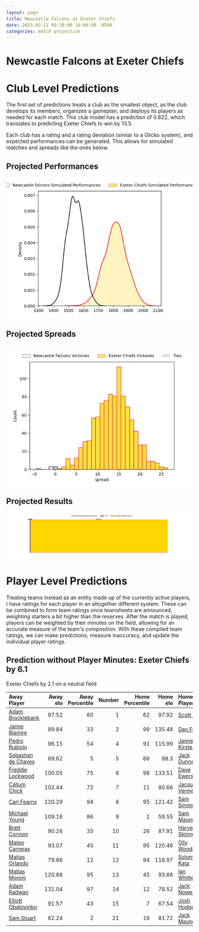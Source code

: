 ```yaml
---  
layout: page  
title: Newcastle Falcons at Exeter Chiefs  
date: 2023-03-11 09:30:00 18:00:00 -0500  
categories: match projection  
---
```

# Newcastle Falcons at Exeter Chiefs

# Club Level Predictions


The first set of predictions treats a club as the smallest object, as the club develops its members, organizes a gameplan, and deploys its players as needed for each match. This club model has a prediction of 0.822, which translates to predicting Exeter Chiefs to win by 13.5.

Each club has a rating and a rating deviation (simiar to a Glicko system), and expected performances can be generated. This allows for simulated matches and spreads like the ones below.
## Projected Performances


![Projected Performances](plots/performances_2023-03-11-ExeterChiefs-NewcastleFalcons.png)
## Projected Spreads


![Projected Spreads](plots/spreads_2023-03-11-ExeterChiefs-NewcastleFalcons.png)
## Projected Results


![Projected Results](plots/resultbar_2023-03-11-ExeterChiefs-NewcastleFalcons.png)
# Player Level Predictions


Treating teams instead as an entity made up of the currently active players, I have ratings for each player in an altogether different system. These can be combined to form team ratings once teamsheets are announced, weighting starters a bit higher than the reserves. After the match is played, players can be weighted by their minutes on the field, allowing for an accurate measure of the team's composition. With these compiled team ratings, we can make predictions, measure inaccuracy, and update the individual player ratings.
## Prediction without Player Minutes: Exeter Chiefs by 6.1


Exeter Chiefs by 2.1 on a neutral field



| Away Player                                                          |   Away elo |   Away Percentile |   Number |   Home Percentile |   Home elo | Home Player                                                       |
|:---------------------------------------------------------------------|-----------:|------------------:|---------:|------------------:|-----------:|:------------------------------------------------------------------|
| [Adam Brocklebank](..//playerfiles//AdamBrocklebank_cleaned.md)      |      97.52 |                60 |        1 |                62 |      97.92 | [Scott Sio](..//playerfiles//ScottSio_cleaned.md)                 |
| [Jamie Blamire](..//playerfiles//JamieBlamire_cleaned.md)            |      89.84 |                33 |        2 |                99 |     135.48 | [Dan Frost](..//playerfiles//DanFrost_cleaned.md)                 |
| [Pedro Rubiolo](..//playerfiles//PedroRubiolo_cleaned.md)            |      96.15 |                54 |        4 |                91 |     115.99 | [Jannes Kirsten](..//playerfiles//JannesKirsten_cleaned.md)       |
| [Sebastian de Chaves](..//playerfiles//SebastiandeChaves_cleaned.md) |      69.62 |                 5 |        5 |                66 |      98.3  | [Jack Dunne](..//playerfiles//JackDunne_cleaned.md)               |
| [Freddie Lockwood](..//playerfiles//FreddieLockwood_cleaned.md)      |     100.05 |                75 |        6 |                98 |     133.51 | [Dave Ewers](..//playerfiles//DaveEwers_cleaned.md)               |
| [Callum Chick](..//playerfiles//CallumChick_cleaned.md)              |     102.44 |                72 |        7 |                11 |      80.66 | [Jacques Vermeulen](..//playerfiles//JacquesVermeulen_cleaned.md) |
| [Carl Fearns](..//playerfiles//CarlFearns_cleaned.md)                |     120.29 |                94 |        8 |                95 |     121.42 | [Sam Simmonds](..//playerfiles//SamSimmonds_cleaned.md)           |
| [Michael Young](..//playerfiles//MichaelYoung_cleaned.md)            |     109.16 |                86 |        9 |                 1 |      59.55 | [Sam Maunder](..//playerfiles//SamMaunder_cleaned.md)             |
| [Brett Connon](..//playerfiles//BrettConnon_cleaned.md)              |      90.26 |                35 |       10 |                26 |      87.91 | [Harvey Skinner](..//playerfiles//HarveySkinner_cleaned.md)       |
| [Mateo Carreras](..//playerfiles//MateoCarreras_cleaned.md)          |      93.07 |                45 |       11 |                95 |     120.46 | [Olly Woodburn](..//playerfiles//OllyWoodburn_cleaned.md)         |
| [Matias Orlando](..//playerfiles//MatiasOrlando_cleaned.md)          |      79.86 |                12 |       12 |                94 |     118.97 | [Solomone Kata](..//playerfiles//SolomoneKata_cleaned.md)         |
| [Matias Moroni](..//playerfiles//MatiasMoroni_cleaned.md)            |     120.88 |                95 |       13 |                45 |      93.68 | [Ian Whitten](..//playerfiles//IanWhitten_cleaned.md)             |
| [Adam Radwan](..//playerfiles//AdamRadwan_cleaned.md)                |     131.04 |                97 |       14 |                12 |      78.52 | [Jack Nowell](..//playerfiles//JackNowell_cleaned.md)             |
| [Elliott Obatoyinbo](..//playerfiles//ElliottObatoyinbo_cleaned.md)  |      91.57 |                43 |       15 |                 7 |      67.54 | [Josh Hodge](..//playerfiles//JoshHodge_cleaned.md)               |
| [Sam Stuart](..//playerfiles//SamStuart_cleaned.md)                  |      62.24 |                 2 |       21 |                16 |      81.72 | [Jack Maunder](..//playerfiles//JackMaunder_cleaned.md)           |

